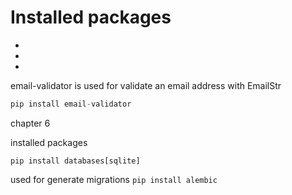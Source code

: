 # Installed packages

*
*
*

email-validator is used for validate an email address with EmailStr
```python
pip install email-validator
```

chapter 6

installed packages

```pip install databases[sqlite]```

used for generate migrations 
```pip install alembic```
